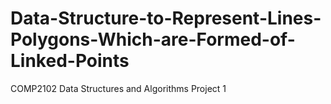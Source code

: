 # Data-Structure-to-Represent-Lines-Polygons-Which-are-Formed-of-Linked-Points
COMP2102 Data Structures and Algorithms Project 1

